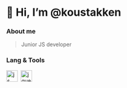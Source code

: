 # 👋 Hi, I’m @koustakken
### About me
> Junior JS developer
### Lang & Tools
<img src="https://cdn.jsdelivr.net/gh/devicons/devicon/icons/javascript/javascript-original.svg" title="js" width="30" height="30" />&nbsp;
<img src="https://cdn.jsdelivr.net/gh/devicons/devicon/icons/jquery/jquery-original.svg" title="jquery" width="30" height="30" />&nbsp;
<!---
koustakken/koustakken is a ✨ special ✨ repository because its `README.md` (this file) appears on your GitHub profile.
You can click the Preview link to take a look at your changes.
--->      
